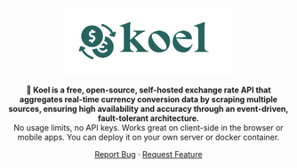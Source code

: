 <div align="center">
  <img src="/docs/images/koel-logo.png" alt="logo" width="300"  height="auto" />
  <br/>
    <p>
        <b> 💱 Koel is a free, open-source, self-hosted exchange rate API that aggregates real-time currency conversion data by scraping multiple sources, ensuring high availability and accuracy through an event-driven, fault-tolerant architecture.
        </b>
        <br/>
        <span>
        No usage limits, no API keys. Works great on client-side in the browser or mobile apps. You can deploy it on your own server or docker container.
        </span>
    </p>
    <p>
        <a href="https://github.com/hendurhance/koel/issues/new?assignees=&labels=&template=bug_report.md&title=">Report Bug</a>
        ·
        <a href="https://github.com/hendurhance/koel/issues/new?assignees=&labels=&template=feature_request.md&title=">Request Feature</a>
    </p>
</div>

<!-- write a alert that can point them to the technical documentation and list of features -->
> 